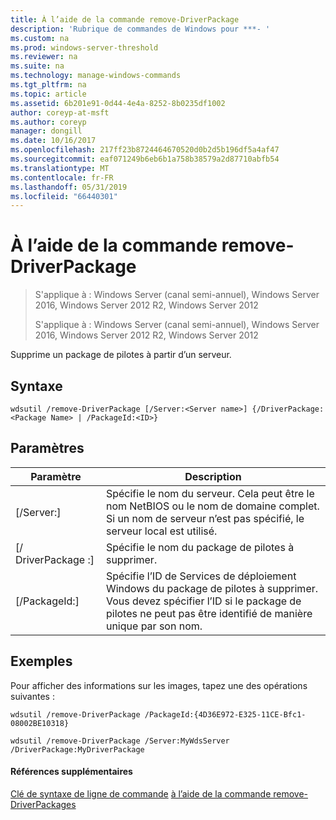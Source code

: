 ```yaml
---
title: À l’aide de la commande remove-DriverPackage
description: 'Rubrique de commandes de Windows pour ***- '
ms.custom: na
ms.prod: windows-server-threshold
ms.reviewer: na
ms.suite: na
ms.technology: manage-windows-commands
ms.tgt_pltfrm: na
ms.topic: article
ms.assetid: 6b201e91-0d44-4e4a-8252-8b0235df1002
author: coreyp-at-msft
ms.author: coreyp
manager: dongill
ms.date: 10/16/2017
ms.openlocfilehash: 217ff23b8724464670520d0b2d5b196df5a4af47
ms.sourcegitcommit: eaf071249b6eb6b1a758b38579a2d87710abfb54
ms.translationtype: MT
ms.contentlocale: fr-FR
ms.lasthandoff: 05/31/2019
ms.locfileid: "66440301"
---
```

# <a name="using-the-remove-driverpackage-command"></a>À l’aide de la commande remove-DriverPackage

> S'applique à : Windows Server (canal semi-annuel), Windows Server 2016, Windows Server 2012 R2, Windows Server 2012
> 
> 
> S'applique à : Windows Server (canal semi-annuel), Windows Server 2016, Windows Server 2012 R2, Windows Server 2012

Supprime un package de pilotes à partir d’un serveur.
## <a name="syntax"></a>Syntaxe
```
wdsutil /remove-DriverPackage [/Server:<Server name>] {/DriverPackage:<Package Name> | /PackageId:<ID>}
```
## <a name="parameters"></a>Paramètres

|        Paramètre        |                                                                            Description                                                                             |
|-------------------------|--------------------------------------------------------------------------------------------------------------------------------------------------------------------|
| [/Server:<Server name>] |              Spécifie le nom du serveur. Cela peut être le nom NetBIOS ou le nom de domaine complet. Si un nom de serveur n’est pas spécifié, le serveur local est utilisé.              |
| [/ DriverPackage :<Name>] |                                                        Spécifie le nom du package de pilotes à supprimer.                                                         |
|    [/PackageId:<ID>]    | Spécifie l’ID de Services de déploiement Windows du package de pilotes à supprimer. Vous devez spécifier l’ID si le package de pilotes ne peut pas être identifié de manière unique par son nom. |

## <a name="BKMK_examples"></a>Exemples
Pour afficher des informations sur les images, tapez une des opérations suivantes :
```
wdsutil /remove-DriverPackage /PackageId:{4D36E972-E325-11CE-Bfc1-08002BE10318}
```
```
wdsutil /remove-DriverPackage /Server:MyWdsServer /DriverPackage:MyDriverPackage
```
#### <a name="additional-references"></a>Références supplémentaires
[Clé de syntaxe de ligne de commande](command-line-syntax-key.md)
[à l’aide de la commande remove-DriverPackages](using-the-remove-driverpackages-command.md)
